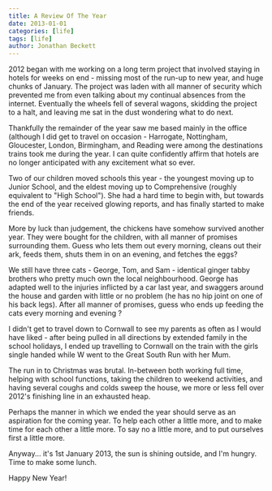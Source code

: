 ```yaml
---
title: A Review Of The Year
date: 2013-01-01
categories: [life]
tags: [life]
author: Jonathan Beckett
---
```


2012 began with me working on a long term project that involved staying in hotels for weeks on end - missing most of the run-up to new year, and huge chunks of January. The project was laden with all manner of security which prevented me from even talking about my continual absences from the internet. Eventually the wheels fell of several wagons, skidding the project to a halt, and leaving me sat in the dust wondering what to do next.

Thankfully the remainder of the year saw me based mainly in the office (although I did get to travel on occasion - Harrogate, Nottingham, Gloucester, London, Birmingham, and Reading were among the destinations trains took me during the year. I can quite confidently affirm that hotels are no longer anticipated with any excitement what so ever.

Two of our children moved schools this year - the youngest moving up to Junior School, and the eldest moving up to Comprehensive (roughly equivalent to "High School"). She had a hard time to begin with, but towards the end of the year received glowing reports, and has finally started to make friends.

More by luck than judgement, the chickens have somehow survived another year. They were bought for the children, with all manner of promises surrounding them. Guess who lets them out every morning, cleans out their ark, feeds them, shuts them in on an evening, and fetches the eggs?

We still have three cats - George, Tom, and Sam - identical ginger tabby brothers who pretty much own the local neighbourhood. George has adapted well to the injuries inflicted by a car last year, and swaggers around the house and garden with little or no problem (he has no hip joint on one of his back legs). After all manner of promises, guess who ends up feeding the cats every morning and evening ?

I didn't get to travel down to Cornwall to see my parents as often as I would have liked - after being pulled in all directions by extended family in the school holidays, I ended up travelling to Cornwall on the train with the girls single handed while W went to the Great South Run with her Mum.

The run in to Christmas was brutal. In-between both working full time, helping with school functions, taking the children to weekend activities, and having several coughs and colds sweep the house, we more or less fell over 2012's finishing line in an exhausted heap.

Perhaps the manner in which we ended the year should serve as an aspiration for the coming year. To help each other a little more, and to make time for each other a little more. To say no a little more, and to put ourselves first a little more.

Anyway... it's 1st January 2013, the sun is shining outside, and I'm hungry. Time to make some lunch.

Happy New Year!